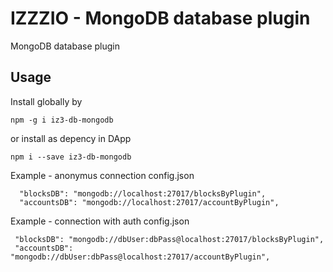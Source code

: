 # IZZZIO - MongoDB database plugin
MongoDB database plugin

## Usage

Install globally by

```
npm -g i iz3-db-mongodb
```

or install as depency in DApp

```
npm i --save iz3-db-mongodb
```

Example - anonymus connection
config.json
```
  "blocksDB": "mongodb://localhost:27017/blocksByPlugin",
  "accountsDB": "mongodb://localhost:27017/accountByPlugin",
```

Example - connection with auth
config.json
```
 "blocksDB": "mongodb://dbUser:dbPass@localhost:27017/blocksByPlugin",  
 "accountsDB": "mongodb://dbUser:dbPass@localhost:27017/accountByPlugin",
```
